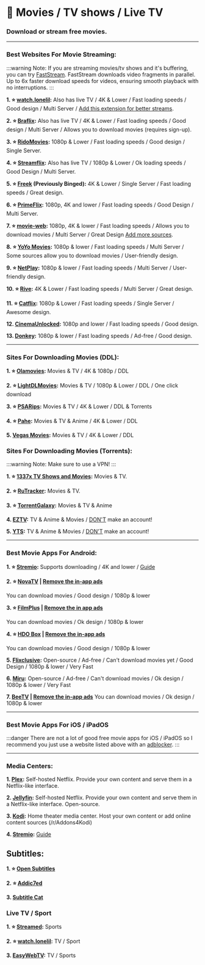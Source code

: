 # 🎦 Movies / TV shows / Live TV
### Download or stream free movies. 


***

### Best Websites For Movie Streaming: 

:::warning Note:
If you are streaming movies/tv shows and it's buffering, you can try [FastStream](https://FastStream.online). FastStream downloads video fragments in parallel. Up to 6x faster download speeds for videos, ensuring smooth playback with no interruptions. 
:::

**1. ⭐ [watch.lonelil](https://watch.lonelil.com/):** Also has live TV / 4K & Lower / Fast loading speeds / Good design / Multi Server / [Add this extension for better streams](https://watch.lonelil.com/onboarding).

**2. ⭐ [Braflix](https://www.braflix.app/):** Also has live TV / 4K & Lower / Fast loading speeds / Good design / Multi Server / Allows you to download movies (requires sign-up).


**3. ⭐ [RidoMovies](https://ridomovies.tv/):** 1080p & Lower / Fast loading speeds / Good design / Single Server.

**4. ⭐ [Streamflix](https://watch.streamflix.one/):** Also has live TV / 1080p & Lower / Ok loading speeds / Good Design / Multi Server.


**5. ⭐ [Freek](https://freek.to) (Previously Binged):** 4K & Lower / Single Server / Fast loading speeds / Great design.

**6. ⭐ [PrimeFlix](https://primeflix-web.vercel.app/):** 1080p, 4K and lower / Fast loading speeds / Good Design / Multi Server.

**7. ⭐ [movie-web](https://erynith.github.io/movie-web-instances/):** 1080p, 4K & lower / Fast loading speeds / Allows you to download movies / Multi Server / Great Design [Add more sources](https://pastebin.com/w8Brq2UA).

**8. ⭐ [YoYo Movies](https://yoyomovies.net/):** 1080p & lower / Fast loading speeds / Multi Server / Some sources allow you to download movies / User-friendly design.

**9. ⭐ [NetPlay](https://netplayz.ru/):** 1080p & lower / Fast loading speeds / Multi Server / User-friendly design.

**10. ⭐ [Rive](https://rivestream.live):** 4K & Lower / Fast loading speeds / Multi Server / Great design.

**11. ⭐ [Catflix](https://catflix.su/):** 1080p & Lower / Fast loading speeds / Single Server / Awesome design.

**12. [CinemaUnlocked](https://cinemaunlocked.com/home/):** 1080p and lower / Fast loading speeds / Good design.

**13. [Donkey](https://donkey.to/home):** 1080p & lower / Fast loading speeds / Ad-free / Good design.


***

### Sites For Downloading Movies (DDL):

**1. ⭐ [Olamovies](https://olamovies.rent/):** Movies & TV / 4K & 1080p / DDL

**2. ⭐ [LightDLMovies](https://lightdl.xyz/):** Movies & TV / 1080p & Lower / DDL / One click download

**3. ⭐ [PSARips](https://psa.wf/):** Movies & TV / 4K & Lower / DDL & Torrents

**4. ⭐ [Pahe](https://pahe.ph/):** Movies & TV & Anime / 4K & Lower / DDL

**5. [Vegas Movies](https://vegamovies.dad/):** Movies & TV / 4K & Lower / DDL

### Sites For Downloading Movies (Torrents):

:::warning Note:
Make sure to use a VPN!
:::

**1. ⭐ [1337x TV Shows and Movies](https://1337x.to/top-100-movies):** Movies & TV.

**2. ⭐ [RuTracker](https://rutracker.org/forum/index.php?c=2):** Movies & TV.

**3. ⭐ [TorrentGalaxy](https://torrentgalaxy.to/):** Movies & TV & Anime

**4. [EZTV](https://eztvx.to/):** TV & Anime & Movies / [DON'T](https://web.archive.org/web/20230729051829/https://thetechzone.online/do-not-register-on-this-torrent-website-filter-your-data-to-hollywood/) make an account!

**5. [YTS](https://yts.mx/):** TV & Anime & Movies / [DON'T](https://web.archive.org/web/20230729051829/https://thetechzone.online/do-not-register-on-this-torrent-website-filter-your-data-to-hollywood/) make an account!



***

### Best Movie Apps For Android:

**1. ⭐ [Stremio](https://stremio.com):** Supports downloading / 4K and lower / [Guide](https://rentry.co/a-guide-to-stremio)

**2. ⭐ [NovaTV](https://www.novatv.app) | [Remove the in-app ads](https://forum.mobilism.org/search.php?st=0&sk=t&sd=d&sr=topics&keywords=novatv&sf=titleonly)**

You can download movies / Good design / 1080p & lower

**3. ⭐ [FilmPlus](https://www.filmplusapp.com) | [Remove the in app ads](https://forum.mobilism.org/search.php?st=0&sk=t&sd=d&sr=topics&keywords=filmplus&sf=titleonly)**

You can download movies / Ok design / 1080p & lower

**4. ⭐ [HDO Box](https://hdo.app) | [Remove the in-app ads](https://forum.mobilism.org/search.php?st=0&sk=t&sd=d&sr=topics&keywords=hdo+box&sf=titleonly)**

You can download movies / Good design / 1080p & lower

**5. [Flixclusive](https://github.com/rhenwinch/Flixclusive):**
Open-source / Ad-free / Can't download movies yet / Good Design / 1080p & lower / Very Fast

**6. [Miru](https://github.com/miru-project/miru-app):**
Open-source / Ad-free / Can't download movies / Ok design / 1080p & lower / Very Fast

**7. [BeeTV](https://www.beetvapp.me) | [Remove the in-app ads](https://forum.mobilism.org/search.php?st=0&sk=t&sd=d&sr=topics&keywords=beetv&sf=titleonly)**
You can download movies / Ok design / 1080p & lower

***

### Best Movie Apps For iOS / iPadOS
:::danger There are not a lot of good free movie apps for iOS / iPadOS so I recommend you just use a website listed above with an [adblocker](https://mediasavvy.pages.dev/Wiki/Adblocking/#adblocking-for-ios--ipados-system-wide).
:::

***

### Media Centers:

**1. [Plex](https://www.plex.tv/):**  Self-hosted Netflix. Provide your own content and serve them in a Netflix-like interface.

**2. [Jellyfin](https://jellyfin.org/):**  Self-hosted Netflix. Provide your own content and serve them in a Netflix-like interface. Open-source.

**3. [Kodi](https://kodi.tv/):** Home theater media center. Host your own content or add online content sources (/r/Addons4Kodi)

**4. [Stremio](https://stremio.com):** [Guide](https://rentry.co/a-guide-to-stremio)

## Subtitles:

**1. ⭐ [Open Subtitles](https://opensubtitles.org/)**

**2. ⭐ [Addic7ed](https://www.addic7ed.com/)**

**3. [Subtitle Cat](https://www.subtitlecat.com/)**

### Live TV / Sport

**1. ⭐ [Streamed](https://streamed.su):** Sports

**2. ⭐ [watch.lonelil](https://watch.lonelil.ru/tv):** TV / Sport

**3. [EasyWebTV](https://zhangboheng.github.io/Easy-Web-TV-M3u8/routes/countries.html):** TV / Sports











